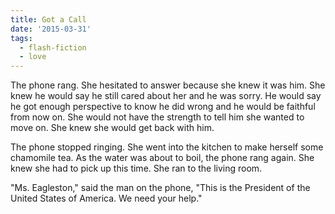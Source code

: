 ```yaml
---
title: Got a Call
date: '2015-03-31'
tags:
  - flash-fiction
  - love
---
```


The phone rang. She hesitated to answer because she knew it was him. She knew he
would say he still cared about her and he was sorry. He would say he got enough
perspective to know he did wrong and he would be faithful from now on. She would
not have the strength to tell him she wanted to move on. She knew she would get
back with him.

<!-- truncate -->

The phone stopped ringing. She went into the kitchen to make herself some
chamomile tea. As the water was about to boil, the phone rang again. She knew
she had to pick up this time. She ran to the living room.

"Ms. Eagleston," said the man on the phone, "This is the President of the United
States of America. We need your help."
